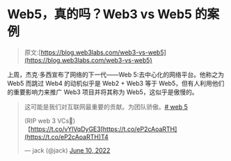 # Web5，真的吗？Web3 vs Web5 的案例

> 原文:[https://blog.web3labs.com/web3-vs-web5](https://blog.web3labs.com/web3-vs-web5)

上周，杰克·多西宣布了网络的下一代——Web 5:去中心化的网络平台。他称之为 Web5 而跳过 Web4 的动机似乎是 Web2 + Web3 等于 Web5，但有人利用他们的重要影响力来推广 Web3 项目并将其称为 Web5，这似乎是傲慢的。

> 这可能是我们对互联网最重要的贡献。为团队骄傲。[# web 5](https://twitter.com/hashtag/web5?src=hash&ref_src=twsrc%5Etfw)
> 
> (RIP web 3 VCs🤫)【https://t.co/vYlVqDyGE3[https://t.co/eP2cAoaRTH](https://t.co/eP2cAoaRTH)T4
> 
> — jack (@jack) [June 10, 2022](https://twitter.com/jack/status/1535314738078486533?ref_src=twsrc%5Etfw)